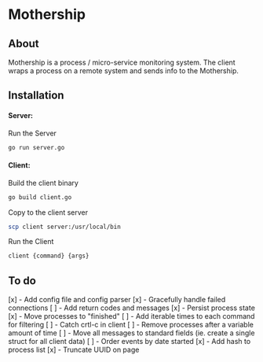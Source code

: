 Mothership
=========

## About

Mothership is a process / micro-service monitoring system. The client wraps a process on a remote system and sends info to the Mothership. 


## Installation

#### Server: 

Run the Server
```sh
go run server.go
```   

#### Client:

Build the client binary
```sh
go build client.go 
```

Copy to the client server
```sh
scp client server:/usr/local/bin
```

Run the Client
```sh
client {command} {args}
```


## To do

 [x] - Add config file and config parser
 [x] - Gracefully handle failed connections
 [ ] - Add return codes and messages
 [x] - Persist process state
 [x] - Move processes to "finished"
 [ ] - Add iterable times to each command for filtering
 [ ] - Catch crtl-c in client
 [ ] - Remove processes after a variable amount of time
 [ ] - Move all messages to standard fields (ie. create a single struct for all client data)
 [ ] - Order events by date started
 [x] - Add hash to process list
 [x] - Truncate UUID on page


